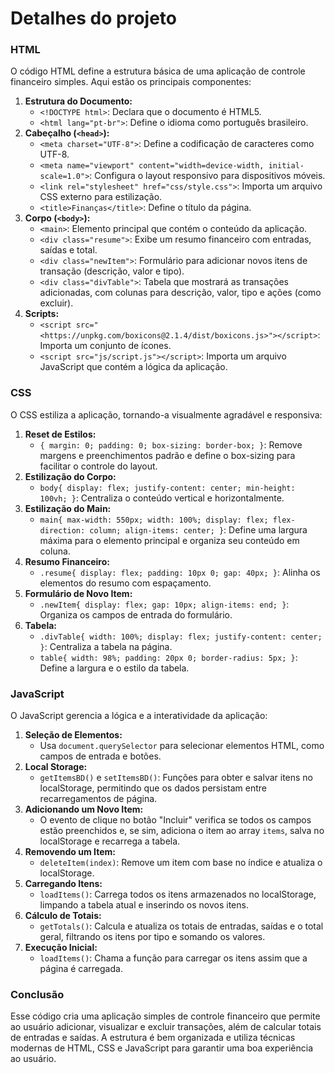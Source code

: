 # Detalhes do projeto

### HTML

O código HTML define a estrutura básica de uma aplicação de controle financeiro simples. Aqui estão os principais componentes:

1. **Estrutura do Documento:**
    - `<!DOCTYPE html>`: Declara que o documento é HTML5.
    - `<html lang="pt-br">`: Define o idioma como português brasileiro.
2. **Cabeçalho (`<head>`):**
    - `<meta charset="UTF-8">`: Define a codificação de caracteres como UTF-8.
    - `<meta name="viewport" content="width=device-width, initial-scale=1.0">`: Configura o layout responsivo para dispositivos móveis.
    - `<link rel="stylesheet" href="css/style.css">`: Importa um arquivo CSS externo para estilização.
    - `<title>Finanças</title>`: Define o título da página.
3. **Corpo (`<body>`):**
    - `<main>`: Elemento principal que contém o conteúdo da aplicação.
    - `<div class="resume">`: Exibe um resumo financeiro com entradas, saídas e total.
    - `<div class="newItem">`: Formulário para adicionar novos itens de transação (descrição, valor e tipo).
    - `<div class="divTable">`: Tabela que mostrará as transações adicionadas, com colunas para descrição, valor, tipo e ações (como excluir).
4. **Scripts:**
    - `<script src="<https://unpkg.com/boxicons@2.1.4/dist/boxicons.js>"></script>`: Importa um conjunto de ícones.
    - `<script src="js/script.js"></script>`: Importa um arquivo JavaScript que contém a lógica da aplicação.

### CSS

O CSS estiliza a aplicação, tornando-a visualmente agradável e responsiva:

1. **Reset de Estilos:**
    - `{ margin: 0; padding: 0; box-sizing: border-box; }`: Remove margens e preenchimentos padrão e define o box-sizing para facilitar o controle do layout.
2. **Estilização do Corpo:**
    - `body{ display: flex; justify-content: center; min-height: 100vh; }`: Centraliza o conteúdo vertical e horizontalmente.
3. **Estilização do Main:**
    - `main{ max-width: 550px; width: 100%; display: flex; flex-direction: column; align-items: center; }`: Define uma largura máxima para o elemento principal e organiza seu conteúdo em coluna.
4. **Resumo Financeiro:**
    - `.resume{ display: flex; padding: 10px 0; gap: 40px; }`: Alinha os elementos do resumo com espaçamento.
5. **Formulário de Novo Item:**
    - `.newItem{ display: flex; gap: 10px; align-items: end; }`: Organiza os campos de entrada do formulário.
6. **Tabela:**
    - `.divTable{ width: 100%; display: flex; justify-content: center; }`: Centraliza a tabela na página.
    - `table{ width: 98%; padding: 20px 0; border-radius: 5px; }`: Define a largura e o estilo da tabela.

### JavaScript

O JavaScript gerencia a lógica e a interatividade da aplicação:

1. **Seleção de Elementos:**
    - Usa `document.querySelector` para selecionar elementos HTML, como campos de entrada e botões.
2. **Local Storage:**
    - `getItemsBD()` e `setItemsBD()`: Funções para obter e salvar itens no localStorage, permitindo que os dados persistam entre recarregamentos de página.
3. **Adicionando um Novo Item:**
    - O evento de clique no botão "Incluir" verifica se todos os campos estão preenchidos e, se sim, adiciona o item ao array `items`, salva no localStorage e recarrega a tabela.
4. **Removendo um Item:**
    - `deleteItem(index)`: Remove um item com base no índice e atualiza o localStorage.
5. **Carregando Itens:**
    - `loadItems()`: Carrega todos os itens armazenados no localStorage, limpando a tabela atual e inserindo os novos itens.
6. **Cálculo de Totais:**
    - `getTotals()`: Calcula e atualiza os totais de entradas, saídas e o total geral, filtrando os itens por tipo e somando os valores.
7. **Execução Inicial:**
    - `loadItems()`: Chama a função para carregar os itens assim que a página é carregada.

### Conclusão

Esse código cria uma aplicação simples de controle financeiro que permite ao usuário adicionar, visualizar e excluir transações, além de calcular totais de entradas e saídas. A estrutura é bem organizada e utiliza técnicas modernas de HTML, CSS e JavaScript para garantir uma boa experiência ao usuário.
